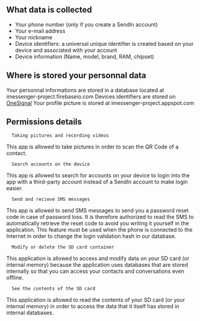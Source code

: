 ## What data is collected

- Your phone number (only if you create a SendIn account)
- Your e-mail address
- Your nickname
- Device identifiers: a universal unique identifier is created based on your device and associated with your account
- Device information (Name, model, brand, RAM, chipset)


## Where is stored your personnal data
Your personnal informations are stored in a database located at imessenger-project.firebaseio.com
Devices identifiers are stored on [OneSignal](https://onesignal.com/)
Your profile picture is stored at imessenger-project.appspot.com


## Permissions details

      Taking pictures and recording videos

This app is allowed to take pictures in order to scan the QR Code of a contact.
  
      Search accounts on the device
      
This app is allowed to search for accounts on your device to login into the app with a third-party account instead of a SendIn account to make login easier.
  
      Send and recieve SMS messages
      
This app is allowed to send SMS messages to send you a password reset code in case of password loss. It is therefore authorized to read the SMS to automatically retrieve the reset code to avoid you writing it yourself in the application. This feature must be used when the phone is connected to the Internet in order to change the login validation hash in our database.

      Modify or delete the SD card container

This application is allowed to access and modify data on your SD card (or internal memory) because the application uses databases that are stored internally so that you can access your contacts and conversations even offline.

      See the contents of the SD card

This application is allowed to read the contents of your SD card (or your internal memory) in order to access the data that it itself has stored in internal databases.